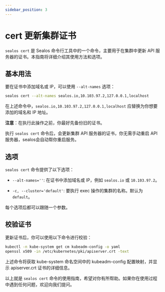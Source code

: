 ```yaml
---
sidebar_position: 3
---
```


# cert 更新集群证书

`sealos cert` 是 Sealos 命令行工具中的一个命令，主要用于在集群中更新 API 服务器的证书。本指南将详细介绍其使用方法和选项。

## 基本用法

要在证书中添加域名或 IP，可以使用 `--alt-names` 选项：

```bash
sealos cert --alt-names sealos.io,10.103.97.2,127.0.0.1,localhost
```

在上述命令中，`sealos.io,10.103.97.2,127.0.0.1,localhost` 应替换为你想要添加的域名和 IP 地址。

**注意**：在执行此操作之前，你最好先备份旧的证书。

执行 `sealos cert` 命令后，会更新集群 API 服务器的证书，你无需手动重启 API 服务器，sealos会自动帮你重启服务。

## 选项

`sealos cert` 命令提供了以下选项：

- `--alt-names=''`: 在证书中添加域名或 IP，例如 `sealos.io` 或 `10.103.97.2`。

- `-c, --cluster='default'`: 要执行 exec 操作的集群的名称。默认为 `default`。

每个选项后都可以跟随一个参数。

## 校验证书

更新证书后，你可以使用以下命令进行校验：

```bash
kubectl -n kube-system get cm kubeadm-config -o yaml
openssl x509 -in /etc/kubernetes/pki/apiserver.crt -text
```

上述命令将获取 kube-system 命名空间中的 kubeadm-config 配置映射，并显示 apiserver.crt 证书的详细信息。

以上就是 `sealos cert` 命令的使用指南，希望对你有所帮助。如果你在使用过程中遇到任何问题，欢迎向我们提问。
